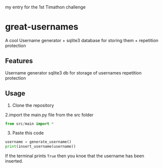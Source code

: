 my entry for the 1st Timathon challenge
# great-usernames
A cool Username generator + sqlite3 database for storing them + repetition protection

## Features
Username generator
sqlite3 db for storage of usernames
repetition protection

## Usage
1. Clone the repository

2.import the main.py file from the src folder
```python
from src/main import *
```
3. Paste this code 
```python
username = generate_username()
print(insert_username(username))
```
If the terminal prints `True` then you knoe that the username has been inserted.




